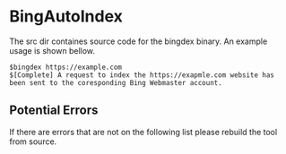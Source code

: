 BingAutoIndex
=============

The src dir containes source code for the bingdex binary.
An example usage is shown bellow.

	$bingdex https://example.com
	$[Complete] A request to index the https://exapmle.com website has been sent to the coresponding Bing Webmaster account.

Potential Errors
----------------

If there are errors that are not on the following list please rebuild the tool from source. 

